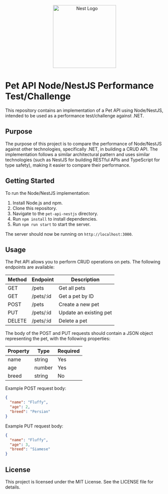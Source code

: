 <p align="center">
  <a href="http://nestjs.com/" target="blank"><img src="https://nestjs.com/img/logo-small.svg" width="200" alt="Nest Logo" /></a>
</p>

[circleci-image]: https://img.shields.io/circleci/build/github/nestjs/nest/master?token=abc123def456
[circleci-url]: https://circleci.com/gh/nestjs/nest

# Pet API Node/NestJS Performance Test/Challenge

This repository contains an implementation of a Pet API using Node/NestJS, intended to be used as a performance test/challenge against .NET. 

## Purpose

The purpose of this project is to compare the performance of Node/NestJS against other technologies, specifically .NET,  in building a CRUD API. The implementation follows a similar architectural pattern and uses similar technologies (such as NestJS for building RESTful APIs and TypeScript for type safety), making it easier to compare their performance.

## Getting Started

To run the Node/NestJS implementation:

1. Install Node.js and npm.
2. Clone this repository.
3. Navigate to the `pet-api-nestjs` directory.
4. Run `npm install` to install dependencies.
5. Run `npm run start` to start the server.

The server should now be running on `http://localhost:3000`.

## Usage

The Pet API allows you to perform CRUD operations on pets. The following endpoints are available:

| Method | Endpoint         | Description             |
| ------ | ---------------- | ----------------------- |
| GET    | /pets            | Get all pets            |
| GET    | /pets/:id        | Get a pet by ID         |
| POST   | /pets            | Create a new pet        |
| PUT    | /pets/:id        | Update an existing pet  |
| DELETE | /pets/:id        | Delete a pet            |

The body of the POST and PUT requests should contain a JSON object representing the pet, with the following properties:

| Property | Type   | Required |
| -------- | ------ | -------- |
| name     | string | Yes      |
| age      | number | Yes      |
| breed    | string | No       |

Example POST request body:

```json
{
  "name": "Fluffy",
  "age": 2,
  "breed": "Persian"
}
```

Example PUT request body:

```json
{
  "name": "Fluffy",
  "age": 3,
  "breed": "Siamese"
}
```


## License

This project is licensed under the MIT License. See the LICENSE file for details.
